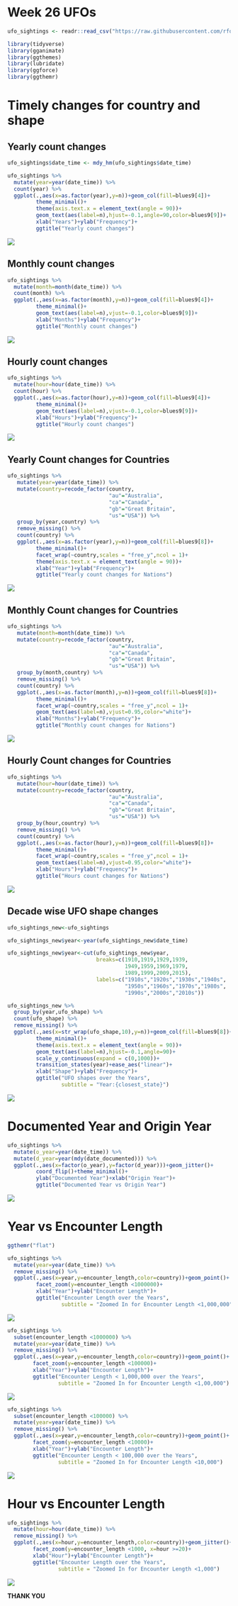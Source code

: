 Week 26 UFOs
================

``` r
ufo_sightings <- readr::read_csv("https://raw.githubusercontent.com/rfordatascience/tidytuesday/master/data/2019/2019-06-25/ufo_sightings.csv")

library(tidyverse)
library(gganimate)
library(ggthemes)
library(lubridate)
library(ggforce)
library(ggthemr)
```

# Timely changes for country and shape

## Yearly count changes

``` r
ufo_sightings$date_time <- mdy_hm(ufo_sightings$date_time)

ufo_sightings %>%
  mutate(year=year(date_time)) %>%
  count(year) %>%
  ggplot(.,aes(x=as.factor(year),y=n))+geom_col(fill=blues9[4])+
         theme_minimal()+
         theme(axis.text.x = element_text(angle = 90))+
         geom_text(aes(label=n),hjust=-0.1,angle=90,color=blues9[9])+
         xlab("Years")+ylab("Frequency")+
         ggtitle("Yearly count changes")
```

![](Week_26_ufos_files/figure-gfm/Yearly%20count-1.png)<!-- -->

## Monthly count changes

``` r
ufo_sightings %>%
  mutate(month=month(date_time)) %>%
  count(month) %>%
  ggplot(.,aes(x=as.factor(month),y=n))+geom_col(fill=blues9[4])+
         theme_minimal()+
         geom_text(aes(label=n),vjust=-0.1,color=blues9[9])+
         xlab("Months")+ylab("Frequency")+
         ggtitle("Monthly count changes")
```

![](Week_26_ufos_files/figure-gfm/Monthly%20count-1.png)<!-- -->

## Hourly count changes

``` r
ufo_sightings %>%
  mutate(hour=hour(date_time)) %>%
  count(hour) %>%
  ggplot(.,aes(x=as.factor(hour),y=n))+geom_col(fill=blues9[4])+
         theme_minimal()+
         geom_text(aes(label=n),vjust=-0.1,color=blues9[9])+
         xlab("Hours")+ylab("Frequency")+
         ggtitle("Hourly count changes")
```

![](Week_26_ufos_files/figure-gfm/Hourly%20count-1.png)<!-- -->

## Yearly Count changes for Countries

``` r
ufo_sightings %>%
   mutate(year=year(date_time)) %>%
   mutate(country=recode_factor(country,
                                "au"="Australia",
                                "ca"="Canada",
                                "gb"="Great Britain",
                                "us"="USA")) %>%
   group_by(year,country) %>%
   remove_missing() %>%
   count(country) %>%
   ggplot(.,aes(x=as.factor(year),y=n))+geom_col(fill=blues9[8])+
         theme_minimal()+
         facet_wrap(~country,scales = "free_y",ncol = 1)+
         theme(axis.text.x = element_text(angle = 90))+
         xlab("Year")+ylab("Frequency")+
         ggtitle("Yearly count changes for Nations")
```

![](Week_26_ufos_files/figure-gfm/Yearly%20but%20countries-1.png)<!-- -->

## Monthly Count changes for Countries

``` r
ufo_sightings %>%
   mutate(month=month(date_time)) %>%
   mutate(country=recode_factor(country,
                                "au"="Australia",
                                "ca"="Canada",
                                "gb"="Great Britain",
                                "us"="USA")) %>%
   group_by(month,country) %>%
   remove_missing() %>%
   count(country) %>%
   ggplot(.,aes(x=as.factor(month),y=n))+geom_col(fill=blues9[8])+
         theme_minimal()+
         facet_wrap(~country,scales = "free_y",ncol = 1)+
         geom_text(aes(label=n),vjust=0.95,color="white")+
         xlab("Months")+ylab("Frequency")+
         ggtitle("Monthly count changes for Nations")
```

![](Week_26_ufos_files/figure-gfm/Monthly%20but%20countries-1.png)<!-- -->

## Hourly Count changes for Countries

``` r
ufo_sightings %>%
   mutate(hour=hour(date_time)) %>%
   mutate(country=recode_factor(country,
                                "au"="Australia",
                                "ca"="Canada",
                                "gb"="Great Britain",
                                "us"="USA")) %>%
   group_by(hour,country) %>%
   remove_missing() %>%
   count(country) %>%
   ggplot(.,aes(x=as.factor(hour),y=n))+geom_col(fill=blues9[8])+
         theme_minimal()+
         facet_wrap(~country,scales = "free_y",ncol = 1)+
         geom_text(aes(label=n),vjust=0.95,color="white")+
         xlab("Hours")+ylab("Frequency")+
         ggtitle("Hours count changes for Nations")
```

![](Week_26_ufos_files/figure-gfm/Hourly%20but%20countries-1.png)<!-- -->

## Decade wise UFO shape changes

``` r
ufo_sightings_new<-ufo_sightings

ufo_sightings_new$year<-year(ufo_sightings_new$date_time)

ufo_sightings_new$year<-cut(ufo_sightings_new$year,
                            breaks=c(1910,1919,1929,1939,
                                     1949,1959,1969,1979,
                                     1989,1999,2009,2015),
                            labels=c("1910s","1920s","1930s","1940s",
                                     "1950s","1960s","1970s","1980s",
                                     "1990s","2000s","2010s"))

ufo_sightings_new %>%
  group_by(year,ufo_shape) %>%
  count(ufo_shape) %>%
  remove_missing() %>%
  ggplot(.,aes(x=str_wrap(ufo_shape,10),y=n))+geom_col(fill=blues9[8])+
         theme_minimal()+
         theme(axis.text.x = element_text(angle = 90))+
         geom_text(aes(label=n),hjust=-0.1,angle=90)+
         scale_y_continuous(expand = c(0,1000))+
         transition_states(year)+ease_aes("linear")+
         xlab("Shape")+ylab("Frequency")+
         ggtitle("UFO shapes over the Years",
                 subtitle = "Year:{closest_state}")
```

![](Week_26_ufos_files/figure-gfm/Yearly%20shapes%20but%20decades-1.gif)<!-- -->

# Documented Year and Origin Year

``` r
ufo_sightings %>%
  mutate(o_year=year(date_time)) %>%
  mutate(d_year=year(mdy(date_documented))) %>%
  ggplot(.,aes(x=factor(o_year),y=factor(d_year)))+geom_jitter()+
         coord_flip()+theme_minimal()+
         ylab("Documented Year")+xlab("Origin Year")+
         ggtitle("Documented Year vs Origin Year")
```

![](Week_26_ufos_files/figure-gfm/Years%20of%20documentation%20and%20origin-1.png)<!-- -->

# Year vs Encounter Length

``` r
ggthemr("flat")

ufo_sightings %>%
  mutate(year=year(date_time)) %>%
  remove_missing() %>%
  ggplot(.,aes(x=year,y=encounter_length,color=country))+geom_point()+
         facet_zoom(y=encounter_length <1000000)+
         xlab("Year")+ylab("Encounter Length")+
         ggtitle("Encounter Length over the Years",
                 subtitle = "Zoomed In for Encounter Length <1,000,000")
```

![](Week_26_ufos_files/figure-gfm/Year%20with%20Encounter%20Length-1.png)<!-- -->

``` r
ufo_sightings %>%
  subset(encounter_length <1000000) %>%
  mutate(year=year(date_time)) %>%
  remove_missing() %>%
  ggplot(.,aes(x=year,y=encounter_length,color=country))+geom_point()+
        facet_zoom(y=encounter_length <100000)+
        xlab("Year")+ylab("Encounter Length")+
        ggtitle("Encounter Length < 1,000,000 over the Years",
                subtitle = "Zoomed In for Encounter Length <1,00,000")
```

![](Week_26_ufos_files/figure-gfm/Year%20with%20Encounter%20Length-2.png)<!-- -->

``` r
ufo_sightings %>%
  subset(encounter_length <100000) %>%
  mutate(year=year(date_time)) %>%
  remove_missing() %>%
  ggplot(.,aes(x=year,y=encounter_length,color=country))+geom_point()+
        facet_zoom(y=encounter_length <10000)+
        xlab("Year")+ylab("Encounter Length")+
        ggtitle("Encounter Length < 100,000 over the Years",
                subtitle = "Zoomed In for Encounter Length <10,000")
```

![](Week_26_ufos_files/figure-gfm/Year%20with%20Encounter%20Length-3.png)<!-- -->

# Hour vs Encounter Length

``` r
ufo_sightings %>%
  mutate(hour=hour(date_time)) %>%
  remove_missing() %>%
  ggplot(.,aes(x=hour,y=encounter_length,color=country))+geom_jitter()+
        facet_zoom(y=encounter_length <1000, x=hour >=20)+
        xlab("Hour")+ylab("Encounter Length")+
        ggtitle("Encounter Length over the Years",
                subtitle = "Zoomed In for Encounter Length <1,000")
```

![](Week_26_ufos_files/figure-gfm/Hour%20of%20origin%20vs%20Encounter%20Length-1.png)<!-- -->

**THANK YOU**
